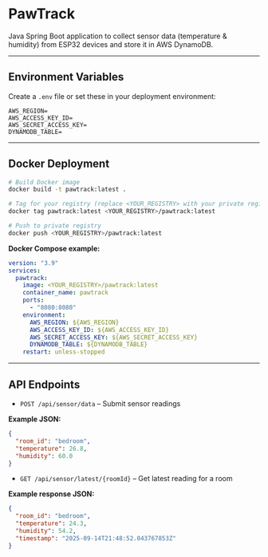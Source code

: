 # PawTrack

Java Spring Boot application to collect sensor data (temperature & humidity) from ESP32 devices and store it in AWS DynamoDB.

---

## Environment Variables

Create a `.env` file or set these in your deployment environment:

```
AWS_REGION=
AWS_ACCESS_KEY_ID=
AWS_SECRET_ACCESS_KEY=
DYNAMODB_TABLE=
```

---

## Docker Deployment

```bash
# Build Docker image
docker build -t pawtrack:latest .

# Tag for your registry (replace <YOUR_REGISTRY> with your private registry)
docker tag pawtrack:latest <YOUR_REGISTRY>/pawtrack:latest

# Push to private registry
docker push <YOUR_REGISTRY>/pawtrack:latest
```

**Docker Compose example:**

```yaml
version: "3.9"
services:
  pawtrack:
    image: <YOUR_REGISTRY>/pawtrack:latest
    container_name: pawtrack
    ports:
      - "8080:8080"
    environment:
      AWS_REGION: ${AWS_REGION}
      AWS_ACCESS_KEY_ID: ${AWS_ACCESS_KEY_ID}
      AWS_SECRET_ACCESS_KEY: ${AWS_SECRET_ACCESS_KEY}
      DYNAMODB_TABLE: ${DYNAMODB_TABLE}
    restart: unless-stopped
```

---

## API Endpoints

- `POST /api/sensor/data` – Submit sensor readings

**Example JSON:**
```json
{
  "room_id": "bedroom",
  "temperature": 26.8,
  "humidity": 60.0
}
```

- `GET /api/sensor/latest/{roomId}` – Get latest reading for a room

**Example response JSON:**
```json
{
  "room_id": "bedroom",
  "temperature": 24.3,
  "humidity": 54.2,
  "timestamp": "2025-09-14T21:48:52.043767853Z"
}
```

